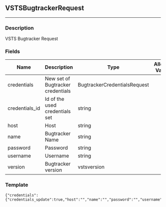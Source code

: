 ## VSTSBugtrackerRequest
---
### Description
VSTS Bugtracker Request
### Fields
| Name | Description | Type | Allowed Values | Required |
| ---- | ----------- | ---- | -------------- | -------- |
| credentials | New set of Bugtracker credentials | BugtrackerCredentialsRequest |  | false |
| credentials_id | Id of the used credentials set | string |  | false |
| host | Host | string |  | false |
| name | Bugtracker Name | string |  | false |
| password | Password | string |  | false |
| username | Username | string |  | false |
| version | Bugtracker version | vstsversion |  | false |
### Template
```
{"credentials":{"credentials_update":true,"host":"","name":"","password":"","username":""},"credentials_id":"","host":"","name":"","password":"","username":"","version":""}
```
